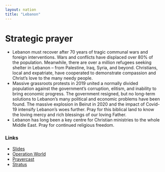 ```yaml
---
layout: nation
title: "Lebanon"
---
```


# Strategic prayer

- Lebanon must recover after 70 years of tragic communal wars and foreign interventions. Wars and conflicts have displaced over 80% of the population. Meanwhile, there are over a million refugees seeking shelter in Lebanon – from Palestine, Iraq, Syria, and beyond. Christians, local and expatriate, have cooperated to demonstrate compassion and Christ’s love to the many needy people.
- Massive grassroots protests in 2019 united a normally divided population against the government’s corruption, elitism, and inability to bring economic progress. The government resigned, but no long-term solutions to Lebanon’s many political and economic problems have been found. The massive explosion in Beirut in 2020 and the impact of Covid-19 intensify Lebanon’s woes further. Pray for this biblical land to know the loving mercy and rich blessings of our loving Father.
- Lebanon has long been a key centre for Christian ministries to the whole Middle East. Pray for continued religious freedom.

### Links

- [Slides](http://kyk.kiekies.net/?src=https://ccwaterkloof.github.io/prayer/slides/lebanon.md)
- [Operation World](https://operationworld.org/locations/lebanon/)
- [Prayercast](https://prayercast.com/lebanon.html)
- [Stratus](https://globe.stratus.earth/country-explorer/LBN)
